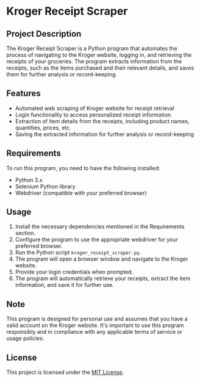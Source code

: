 # Kroger Receipt Scraper

## Project Description
The Kroger Receipt Scraper is a Python program that automates the process of navigating to the Kroger website, logging in, and retrieving the receipts of your groceries. The program extracts information from the receipts, such as the items purchased and their relevant details, and saves them for further analysis or record-keeping.

## Features
- Automated web scraping of Kroger website for receipt retrieval
- Login functionality to access personalized receipt information
- Extraction of item details from the receipts, including product names, quantities, prices, etc.
- Saving the extracted information for further analysis or record-keeping

## Requirements
To run this program, you need to have the following installed:
- Python 3.x
- Selenium Python library
- Webdriver (compatible with your preferred browser)

## Usage
1. Install the necessary dependencies mentioned in the Requirements section.
2. Configure the program to use the appropriate webdriver for your preferred browser.
3. Run the Python script `kroger_receipt_scraper.py`.
4. The program will open a browser window and navigate to the Kroger website.
5. Provide your login credentials when prompted.
6. The program will automatically retrieve your receipts, extract the item information, and save it for further use.

## Note
This program is designed for personal use and assumes that you have a valid account on the Kroger website. It's important to use this program responsibly and in compliance with any applicable terms of service or usage policies.

## License
This project is licensed under the [MIT License](LICENSE).


